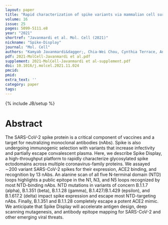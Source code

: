 ```yaml
---
layout: paper
title: "Rapid characterization of spike variants via mammalian cell surface display"
volume: 16
issue: 25
pages: 5099-5111.e8
year: "2021"
shortref: "Javanmardi et al. Mol. Cell (2021)"
nickname: "Spike-Display"
journal: "Mol. Cell"
authors: "Kamyab Javanmardi&dagger;, Chia-Wei Chou, Cynthia Terrace, Ankur Annapareddy, Tamer S. Kaoud, Qingqing Guo, Josh Lutgens, Hayley Zorkic, Andrew P. Horton, Elizabeth C. Gardner, Giaochau Nguyen, Daniel R. Boutz, Jule Goike, Will N. Voss, Hung-Che Kuo, Kevin N. Dalby, Jimmy D. Gollihar & Ilya J. Finkelstein&dagger; (&dagger; co-corresponding)"
pdf: 2021-MolCell-Javanmardi et al.pdf
supplement: 2021-MolCell-Javanmardi et al-supplement.pdf
doi: 10.1016/j.molcel.2021.11.024
pmcid:
pmid: 
extra_text: ''
category: paper
tags:
---
```

{% include JB/setup %}

# Abstract
The SARS-CoV-2 spike protein is a critical component of vaccines and a target for neutralizing monoclonal antibodies (nAbs). Spike is also undergoing immunogenic selection with variants that increase infectivity and partially escape convalescent plasma. Here, we describe Spike Display, a high-throughput platform to rapidly characterize glycosylated spike ectodomains across multiple coronavirus-family proteins. We assayed ∼200 variant SARS-CoV-2 spikes for their expression, ACE2 binding, and recognition by 13 nAbs. An alanine scan of all five N-terminal domain (NTD) loops highlights a public epitope in the N1, N3, and N5 loops recognized by most NTD-binding nAbs. NTD mutations in variants of concern B.1.1.7 (alpha), B.1.351 (beta), B.1.1.28 (gamma), B.1.427/B.1.429 (epsilon), and B.1.617.2 (delta) impact spike expression and escape most NTD-targeting nAbs. Finally, B.1.351 and B.1.1.28 completely escape a potent ACE2 mimic. We anticipate that Spike Display will accelerate antigen design, deep scanning mutagenesis, and antibody epitope mapping for SARS-CoV-2 and other emerging viral threats.